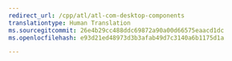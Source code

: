 ```yaml
---
redirect_url: /cpp/atl/atl-com-desktop-components
translationtype: Human Translation
ms.sourcegitcommit: 26e4b29cc488ddc69872a90a00d66575eaacd1dc
ms.openlocfilehash: e93d21ed48973d3b3afab49d7c3140a6b1175d1a

---
```




<!--HONumber=Feb17_HO4-->


